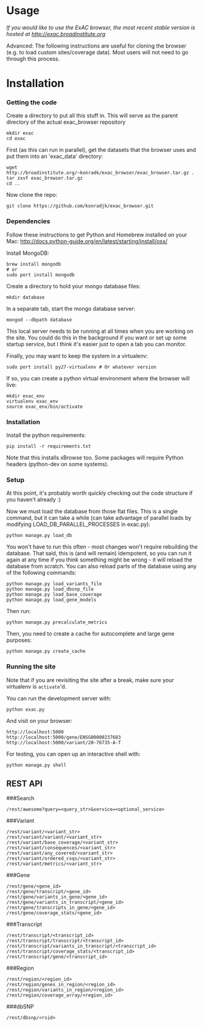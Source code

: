 Usage
=======

*If you would like to use the ExAC browser, the most recent stable version is hosted at http://exac.broadinstitute.org*

Advanced: The following instructions are useful for cloning the browser (e.g. to load custom sites/coverage data).
Most users will not need to go through this process.

Installation
=======

### Getting the code

Create a directory to put all this stuff in. This will serve as the parent directory of the actual exac_browser repository 

    mkdir exac
    cd exac

First (as this can run in parallel), get the datasets that the browser uses and put them into an 'exac_data' directory:

    wget http://broadinstitute.org/~konradk/exac_browser/exac_browser.tar.gz .
    tar zxvf exac_browser.tar.gz
    cd ..

Now clone the repo: 

    git clone https://github.com/konradjk/exac_browser.git

### Dependencies

Follow these instructions to get Python and Homebrew installed on your Mac:
http://docs.python-guide.org/en/latest/starting/install/osx/

Install MongoDB:

    brew install mongodb
    # or
    sudo port install mongodb

Create a directory to hold your mongo database files: 

    mkdir database

In a separate tab, start the mongo database server:

    mongod --dbpath database

This local server needs to be running at all times when you are working on the site.
You could do this in the background if you want or set up some startup service,
but I think it's easier just to open a tab you can monitor.

Finally, you may want to keep the system in a virtualenv:

    sudo port install py27-virtualenv # Or whatever version

If so, you can create a python virtual environment where the browser will live:

    mkdir exac_env
    virtualenv exac_env
    source exac_env/bin/activate

### Installation

Install the python requirements:

    pip install -r requirements.txt

Note that this installs xBrowse too. Some packages will require Python headers (python-dev on some systems).

### Setup

At this point, it's probably worth quickly checking out the code structure if you haven't already :)

Now we must load the database from those flat files.
This is a single command, but it can take a while (can take advantage of parallel loads by modifying LOAD\_DB\_PARALLEL\_PROCESSES in exac.py):

    python manage.py load_db

You won't have to run this often - most changes won't require rebuilding the database.
That said, this is (and will remain) idempotent,
so you can run it again at any time if you think something might be wrong - it will reload the database from scratch.
You can also reload parts of the database using any of the following commands:

    python manage.py load_variants_file
    python manage.py load_dbsnp_file
    python manage.py load_base_coverage
    python manage.py load_gene_models

Then run:

    python manage.py precalculate_metrics

Then, you need to create a cache for autocomplete and large gene purposes:

    python manage.py create_cache

### Running the site

Note that if you are revisiting the site after a break, make sure your virtualenv is `activate`'d.

You can run the development server with:

    python exac.py

And visit on your browser:

    http://localhost:5000
    http://localhost:5000/gene/ENSG00000237683
    http://localhost:5000/variant/20-76735-A-T


For testing, you can open up an interactive shell with:

    python manage.py shell

## REST API

###Search

	/rest/awesome?query=<query_str>&service=<optional_service>

###Variant

	/rest/variant/<variant_str>
	/rest/variant/variant/<variant_str>
	/rest/variant/base_coverage/<variant_str>
	/rest/variant/consequences/<variant_str>
	/rest/variant/any_covered/<variant_str>
	/rest/variant/ordered_csqs/<variant_str>
	/rest/variant/metrics/<variant_str>

###Gene

	/rest/gene/<gene_id>
	/rest/gene/transcript/<gene_id>
	/rest/gene/variants_in_gene/<gene_id>
	/rest/gene/variants_in_transcript/<gene_id>
	/rest/gene/transcripts_in_gene/<gene_id>
	/rest/gene/coverage_stats/<gene_id>

###Transcript

	/rest/transcript/<transcript_id>
	/rest/transcript/transcript/<transcript_id>
	/rest/transcript/variants_in_transcript/<transcript_id>
	/rest/transcript/coverage_stats/<transcript_id>
	/rest/transcript/gene/<transcript_id>

###Region

	/rest/region/<region_id>
	/rest/region/genes_in_region/<region_id>
	/rest/region/variants_in_region/<region_id>
	/rest/region/coverage_array/<region_id>

###dbSNP

	/rest/dbsnp/<rsid>
